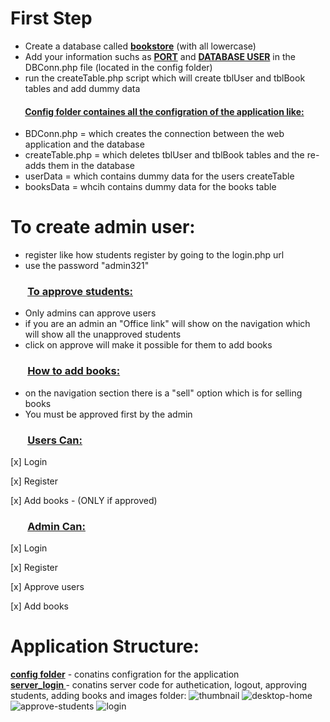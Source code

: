 # First Step
* Create a database called <ins>**bookstore**</ins> (with all lowercase)
* Add your information suchs as <ins>**PORT**</ins> and <ins>**DATABASE USER**</ins> in the DBConn.php file (located in the config folder)
* run the createTable.php script which will create tblUser and tblBook tables and add dummy data

#### &nbsp;&nbsp;&nbsp;&nbsp;&nbsp;&nbsp; <ins>Config folder containes all the configration of the application like:</ins>

* BDConn.php = which creates the connection between the web application and the database
* createTable.php = which deletes tblUser and tblBook tables and the re-adds them in the database
* userData = which contains dummy data for the users createTable
* booksData = whcih contains dummy data for the books table 

# To create admin user:
* register like how students register by going to the login.php url
* use the password "admin321"

### &nbsp;&nbsp;&nbsp;&nbsp;&nbsp;&nbsp; <ins>To approve students:</ins>
* Only admins can approve users
* if you are an admin an "Office link" will show on the navigation which will show all the unapproved students 
* click on approve will make it possible for them to add books

### &nbsp;&nbsp;&nbsp;&nbsp;&nbsp;&nbsp; <ins>How to add books:</ins>
* on the navigation section there is a "sell" option which is for selling books
* You must be approved first by the admin

### &nbsp;&nbsp;&nbsp;&nbsp;&nbsp;&nbsp; <ins> Users Can:</ins>
[x] Login

[x] Register

[x] Add books - (ONLY if approved)
### &nbsp;&nbsp;&nbsp;&nbsp;&nbsp;&nbsp; <ins> Admin Can: </ins> 
[x] Login

[x] Register

[x] Approve users

[x] Add books


# Application Structure:
<ins><strong>config folder</strong></ins> - conatins configration for the application </br>
<ins><strong>server_login </strong></ins> - conatins server code for authetication, logout, approving students, adding books and images folder:
![thumbnail](https://res.cloudinary.com/thiomark/image/upload/v1672769990/Trade_Books_-_Thumbnail_ly8xm3.png)
![desktop-home](https://res.cloudinary.com/thiomark/image/upload/v1657357601/large_tradebooks_home_8f10cc1378.png)
![approve-students](https://res.cloudinary.com/thiomark/image/upload/v1657357597/large_tradebooks_admin2_dc17534399.png)
![login](https://res.cloudinary.com/thiomark/image/upload/v1657357596/tradebooks_login_a2a8577841.png)
